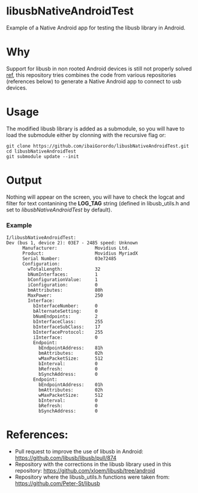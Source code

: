 # libusbNativeAndroidTest
 Example of a Native Android app for testing the libusb library in Android.
 
# Why
Support for libusb in non rooted Android devices is still not properly solved [ref](https://github.com/libusb/libusb/pull/874), this repository tries combines the code from various repositories (references below) to generate a Native Android app to connect to usb devices.

# Usage
The modified libusb library is added as a submodule, so you will have to load the submodule either by clonning with the recursive flag or:

```
git clone https://github.com/ibaiGorordo/libusbNativeAndroidTest.git
cd libusbNativeAndroidTest
git submodule update --init
```

# Output
Nothing will appear on the screen, you will have to check the logcat and filter for text contanining the **LOG_TAG** string (defined in libusb_utils.h and set to *libusbNativeAndroidTest* by default).

### Example
```
I/libusbNativeAndroidTest:
Dev (bus 1, device 2): 03E7 - 2485 speed: Unknown
      Manufacturer:              Movidius Ltd.
      Product:                   Movidius MyriadX
      Serial Number:             03e72485
      Configuration:
        wTotalLength:            32
        bNumInterfaces:          1
        bConfigurationValue:     1
        iConfiguration:          0
        bmAttributes:            80h
        MaxPower:                250
        Interface:
          bInterfaceNumber:      0
          bAlternateSetting:     0
          bNumEndpoints:         2
          bInterfaceClass:       255
          bInterfaceSubClass:    17
          bInterfaceProtocol:    255
          iInterface:            0
          Endpoint:
            bEndpointAddress:    81h
            bmAttributes:        02h
            wMaxPacketSize:      512
            bInterval:           0
            bRefresh:            0
            bSynchAddress:       0
          Endpoint:
            bEndpointAddress:    01h
            bmAttributes:        02h
            wMaxPacketSize:      512
            bInterval:           0
            bRefresh:            0
            bSynchAddress:       0
```

# References:
- Pull request to improve the use of libusb in Android: https://github.com/libusb/libusb/pull/874
- Repository with the corrections in the libusb library used in this repository: https://github.com/xloem/libusb/tree/android
- Repository where the libusb_utils.h functions were taken from: https://github.com/Peter-St/libusb


